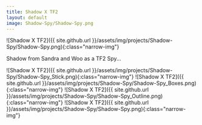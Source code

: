 ```yaml
---
title: Shadow X TF2
layout: default
image: Shadow-Spy/Shadow-Spy.png
---
```


![Shadow X TF2]({{ site.github.url }}/assets/img/projects/Shadow-Spy/Shadow-Spy.png){:class="narrow-img"}

Shadow from Sandra and Woo as a TF2 Spy...

![Shadow X TF2]({{ site.github.url }}/assets/img/projects/Shadow-Spy/Shadow-Spy_Stick.png){:class="narrow-img"}
![Shadow X TF2]({{ site.github.url }}/assets/img/projects/Shadow-Spy/Shadow-Spy_Boxes.png){:class="narrow-img"}
![Shadow X TF2]({{ site.github.url }}/assets/img/projects/Shadow-Spy/Shadow-Spy_Outline.png){:class="narrow-img"}
![Shadow X TF2]({{ site.github.url }}/assets/img/projects/Shadow-Spy/Shadow-Spy.png){:class="narrow-img"}
